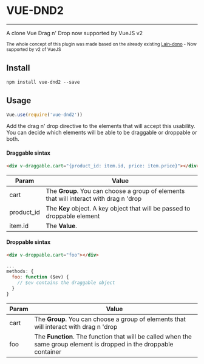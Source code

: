 # VUE-DND2
---
A clone Vue Drag n' Drop now supported by VueJS v2

<sub>The whole concept of this plugin was made based on the already existing [Lain-dono](https://github.com/lain-dono/vue-dnd) - Now supported by v2 of VueJS</sub>
## Install
```
npm install vue-dnd2 --save
```

## Usage
```javascript
Vue.use(require('vue-dnd2'))
```
Add the drag n' drop directive to the elements that will accept this usability.
You can decide which elements will be able to be draggable or droppable or both.

#### Draggable sintax
```html
<div v-draggable.cart="{product_id: item.id, price: item.price}"></div>
```
| Param      | Value     |
|------------|-----------|
| cart       | The __Group__. You can choose a group of elements that will interact with drag n 'drop |
| product_id | The __Key__ object. A key object that will be passed to droppable element   |
| item.id    | The __Value__.  |


#### Droppable sintax
```html
<div v-droppable.cart="foo"></div>
```
```javascript
...
methods: {
  foo: function ($ev) {
    // $ev contains the draggable object
  }
}
```


| Param      | Value     |
|------------|-----------|
| cart       | The __Group__. You can choose a group of elements that will interact with drag n 'drop |
| foo | The __Function__. The function that will be called when the same group element is dropped in the droppable container |
